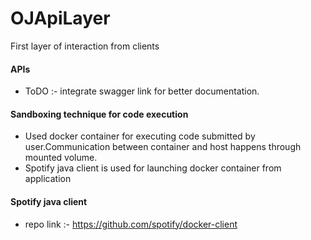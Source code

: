 # OJApiLayer
First layer of interaction from clients

#### APIs
* ToDO :- integrate swagger link for better documentation.

#### Sandboxing technique for code execution
* Used docker container for executing code submitted by user.Communication between
  container and host happens through mounted volume.
* Spotify java client is used for launching docker container from application

#### Spotify java client
* repo link :- https://github.com/spotify/docker-client